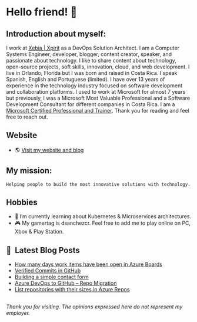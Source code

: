 # Hello friend! 👋

## Introduction about myself:

I work at [Xebia | Xpirit](https://xpirit.com/david) as a DevOps Solution Architect. I am a Computer Systems Engineer, developer, blogger, content creator, speaker, and passionate about technology. I like to share content about technology, open-source projects, soft skills, innovation, cloud, and web development. I live in Orlando, Florida but I was born and raised in Costa Rica. I speak Spanish, English and Portuguese (limited). I have over 13 years of experience in the technology industry focused on software development and collaboration platforms. I used to work at Microsoft for almost 7 years but previously, I was a Microsoft Most Valuable Professional and a Software Development Consultant for different companies in Costa Rica. I am a [Microsoft Certified Professional and Trainer](https://credly.com/users/dsanchezcr/badges). Thank you for reading and feel free to reach out.

## Website
- 🌎 [Visit my website and blog](https://dsanchezcr.com)

## My mission:
```Helping people to build the most innovative solutions with technology.```

## Hobbies 
- 🌱 I’m currently learning about Kubernetes & Microservices architectures.
- 🎮 My gamertag is dsanchezcr. Feel free to add me to play online on PC, Xbox & Play Station.

## 📕 &nbsp;**Latest Blog Posts**
<!-- BLOG-POST-LIST:START -->
- [How many days work items have been open in Azure Boards](https://dsanchezcr.com/blog/days-work-items-open)
- [Verified Commits in GitHub](https://dsanchezcr.com/blog/verified-commits-in-github)
- [Building a simple contact form](https://dsanchezcr.com/blog/building-a-contact-form-with-azure)
- [Azure DevOps to GitHub – Repo Migration](https://dsanchezcr.com/blog/azure-devops-to-github-repo-migration)
- [List repositories with their sizes in Azure Repos](https://dsanchezcr.com/blog/list-azure-repos-with-sizes)
<!-- BLOG-POST-LIST:END -->

##
*Thank you for visiting. The opinions expressed here do not represent my employer.*

